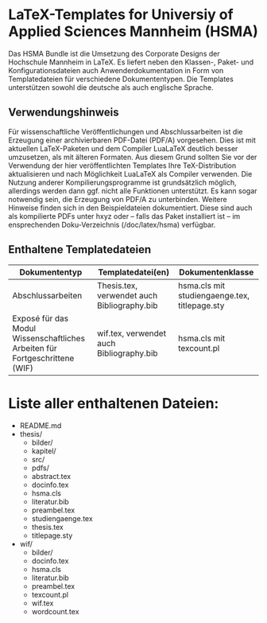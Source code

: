 # LaTeX-Templates for Universiy of Applied Sciences Mannheim (HSMA) 

Das HSMA Bundle ist die Umsetzung des Corporate Designs der Hochschule Mannheim in LaTeX. Es liefert neben den Klassen-, Paket- und Konfigurationsdateien auch Anwenderdokumentation in Form von Templatedateien für verschiedene Dokumententypen.
Die Templates unterstützen sowohl die deutsche als auch englische Sprache. 

## Verwendungshinweis

Für wissenschaftliche Veröffentlichungen und Abschlussarbeiten ist die Erzeugung einer archivierbaren PDF-Datei (PDF/A) vorgesehen. Dies ist mit aktuellen LaTeX-Paketen und dem Compiler LuaLaTeX deutlich besser umzusetzen, als mit älteren Formaten. Aus diesem Grund sollten Sie vor der Verwendung der hier veröffentlichten Templates Ihre TeX-Distribution aktualisieren und nach Möglichkeit LuaLaTeX als Compiler verwenden. Die Nutzung anderer Kompilierungsprogramme ist grundsätzlich möglich, allerdings werden dann ggf. nicht alle Funktionen unterstützt. Es kann sogar notwendig sein, die Erzeugung von PDF/A zu unterbinden. Weitere Hinweise finden sich in den Beispieldateien dokumentiert. Diese sind auch als kompilierte PDFs unter hxyz  oder – falls das Paket installiert ist – im ensprechenden Doku-Verzeichnis (/doc/latex/hsma) verfügbar.


<!---## Nutzung von HSMA über Overleaf--->

<!---Die Hochschule Mannheim verfügt über eine eigene Overleaf-Installation, auf die alle Mitglieder Zugriff haben. Die DEMO-Dateien werden dort in der jeweils aktuellen Version als Templates bereitgestellt: url  Somit ist eine Nutzung ohne lokale Installation möglich.--->



## Enthaltene Templatedateien

Dokumententyp				 | Templatedatei(en)									| Dokumentenklasse
---------------------------------------- | ------------------------------------------------------------------------------------ | ----------------
Abschlussarbeiten 			 | Thesis.tex, verwendet auch Bibliography.bib	| hsma.cls mit studiengaenge.tex, titlepage.sty 
Exposé für das Modul Wissenschaftliches Arbeiten für Fortgeschrittene (WIF)			 | wif.tex, verwendet auch Bibliography.bib	| hsma.cls mit texcount.pl


# Liste aller enthaltenen Dateien:

* README.md
* thesis/
  - bilder/
  - kapitel/
  - src/
  - pdfs/ 
  - abstract.tex
  - docinfo.tex
  - hsma.cls
  - literatur.bib
  - preambel.tex
  - studiengaenge.tex
  - thesis.tex
  - titlepage.sty
* wif/
  - bilder/
  - docinfo.tex
  - hsma.cls
  - literatur.bib
  - preambel.tex
  - texcount.pl
  - wif.tex
  - wordcount.tex
 








